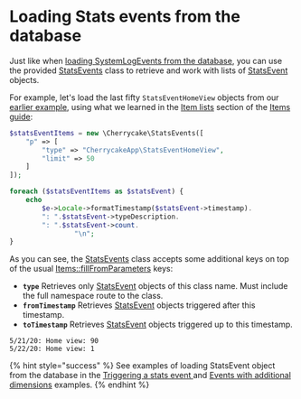 # Loading Stats events from the database

Just like when [loading SystemLogEvents from the database](../systemlog-guide/loading-systemlog-events-from-the-database.md), you can use the provided [StatsEvents](../../reference/core-classes/statsevents/) class to retrieve and work with lists of [StatsEvent](../../reference/core-classes/statsevent/) objects.

For example, let's load the last fifty `StatsEventHomeView` objects from our [earlier example](./), using what we learned in the [Item lists](../items-guide/item-lists.md) section of the [Items guide](../items-guide/):

```php
$statsEventItems = new \Cherrycake\StatsEvents([
    "p" => [
        "type" => "CherrycakeApp\StatsEventHomeView",
        "limit" => 50
    ]
]);

foreach ($statsEventItems as $statsEvent) {
    echo
        $e->Locale->formatTimestamp($statsEvent->timestamp).
        ": ".$statsEvent->typeDescription.
        ": ".$statsEvent->count.
				"\n";
}
```

As you can see, the [StatsEvents](../../reference/core-classes/statsevents/statsevents-methods.md#fillfromparameters) class accepts some additional keys on top of the usual [Items::fillFromParameters](../../reference/core-classes/items/items-methods.md#fillfromparameters) keys:

* **`type`** Retrieves only [StatsEvent](../../reference/core-classes/statsevent/) objects of this class name. Must include the full namespace route to the class.
* **`fromTimestamp`** Retrieves [StatsEvent](../../reference/core-classes/statsevent/) objects triggered after this timestamp.
* **`toTimestamp`** Retrieves [StatsEvent](../../reference/core-classes/statsevent/) objects triggered up to this timestamp.

```text
5/21/20: Home view: 90
5/22/20: Home view: 1
```

{% hint style="success" %}
See examples of loading StatsEvent object from the database in the [Triggering a stats event ](https://documentation-examples.cherrycake.io/example/statsGuideTriggeringEvent)and [Events with additional dimensions](https://documentation-examples.cherrycake.io/example/statsGuideAdditionalDimensions) examples.
{% endhint %}

